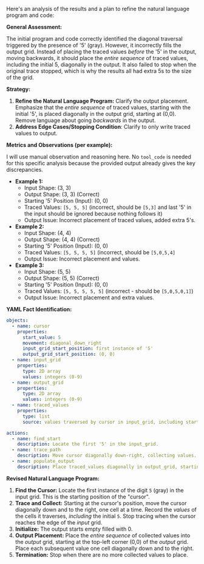Here's an analysis of the results and a plan to refine the natural language program and code:

**General Assessment:**

The initial program and code correctly identified the diagonal traversal triggered by the presence of '5' (gray). However, it incorrectly fills the output grid. Instead of placing the traced values *before* the '5' in the output, moving backwards, it should place the *entire sequence* of traced values, including the initial 5, diagonally in the output. It also failed to stop when the original trace stopped, which is why the results all had extra 5s to the size of the grid.

**Strategy:**

1.  **Refine the Natural Language Program:** Clarify the output placement. Emphasize that the *entire sequence* of traced values, starting with the initial '5', is placed diagonally in the output grid, starting at (0,0). Remove language about going *backwards* in the output.
2.  **Address Edge Cases/Stopping Condition**: Clarify to only write traced values to output.

**Metrics and Observations (per example):**

I will use manual observation and reasoning here. No `tool_code` is needed for this specific analysis because the provided output already gives the key discrepancies.

*   **Example 1:**
    *   Input Shape: (3, 3)
    *   Output Shape: (3, 3) (Correct)
    *   Starting '5' Position (Input): (0, 0)
    *   Traced Values: `[5, 5, 5]` (incorrect, should be `[5,3]` and last '5' in the input should be ignored because nothing follows it)
    *   Output Issue: Incorrect placement of traced values, added extra 5's.
*   **Example 2:**
    *   Input Shape: (4, 4)
    *   Output Shape: (4, 4) (Correct)
    *   Starting '5' Position (Input): (0, 0)
    *   Traced Values: `[5, 5, 5, 5]` (incorrect, should be `[5,0,5,4]`
    *   Output Issue: Incorrect placement and values.
*   **Example 3:**
    *   Input Shape: (5, 5)
    *   Output Shape: (5, 5) (Correct)
    *   Starting '5' Position (Input): (0, 0)
    *   Traced Values: `[5, 5, 5, 5, 5]` (incorrect - should be `[5,0,5,0,1]`)
    *   Output Issue: Incorrect placement and extra values.

**YAML Fact Identification:**


```yaml
objects:
  - name: cursor
    properties:
      start_value: 5
      movement: diagonal_down_right
      input_grid_start_position: first instance of '5'
      output_grid_start_position: (0, 0)
  - name: input_grid
    properties:
      type: 2D array
      values: integers (0-9)
  - name: output_grid
    properties:
      type: 2D array
      values: integers (0-9)
  - name: traced_values
    properties:
      type: list
      source: values traversed by cursor in input_grid, including start

actions:
  - name: find_start
    description: Locate the first '5' in the input_grid.
  - name: trace_path
    description: Move cursor diagonally down-right, collecting values.
  - name: populate_output
    description: Place traced_values diagonally in output_grid, starting at (0,0).
```


**Revised Natural Language Program:**

1.  **Find the Cursor:** Locate the first instance of the digit `5` (gray) in the input grid. This is the starting position of the "cursor".
2.  **Trace and Collect:** Starting at the cursor's position, move the cursor diagonally down and to the right, one cell at a time. Record the *values* of the cells it traverses, *including* the initial `5`. Stop tracing when the cursor reaches the edge of the *input* grid.
3. **Initialize:** The output starts empty filled with 0.
4.  **Output Placement:** Place the *entire sequence* of collected values into the *output* grid, starting at the top-left corner (0,0) of the *output* grid. Place each subsequent value one cell diagonally down and to the right.
5.  **Termination:** Stop when there are no more collected values to place.
